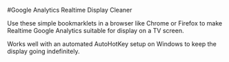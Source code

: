 #Google Analytics Realtime Display Cleaner

Use these simple bookmarklets in a browser like Chrome or Firefox to make Realtime Google Analytics suitable for display on a TV screen.

Works well with an automated AutoHotKey setup on Windows to keep the display going indefinitely.